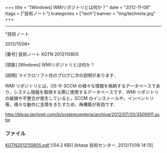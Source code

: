 ﻿+++
title = "[Windows] WMIリポジトリとは何か？"
date = "2012-11-08"
ttags = ["技術ノート"]
tcategories = ["tech"]
banner = "img/technote.jpg"
+++

-----------------------------------------------------------------------------------------------------------------------------

*技術ノート

2012/11/08*


[番号]
技術ノート KGTN 2012110805

[現象]
[Windows] WMIリポジトリとは何か？

[説明]
マイクロソフト社のブログに次の説明があります．

WMI リポジトリとは，OS や SCCM
の様々な情報を格納するデータベースであり，システム情報を取得する際に使用するデータベースです．WMI
リポジトリの破損や不整合が発生していると，SCCM
のインストールや，インベントリ等，様々な動作に支障をきたすため，再構築が有効です．

<http://blogs.technet.com/b/systemcenterjp/archive/2012/07/20/3509911.aspx>


### ファイル

 
 


[KGTN2012110805.pdf](http://techreport.kitasp.net/attachments/download/1101/KGTN2012110805.pdf)
 [(54.2 KB)] [kitasp 技術センター, 2012/11/08
14:13]


 


 

